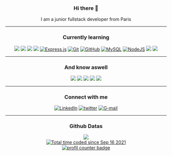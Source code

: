 <h3 align="center">Hi there 👋</h3>


<div align="center">I am a junior fullstack developer from Paris<br></div>

--- 

<h3 align="center">Currently learning</h3>
<div align="center"> <a href=https://developer.mozilla.org/fr/docs/Web/JavaScript><img src="https://img.shields.io/badge/javascript%20-%23323330.svg?&style=for-the-badge&logo=javascript&logoColor=%23F7DF1E"/></a> <a href=https://html5.org/><img src="https://img.shields.io/badge/html5%20-%23E34F26.svg?&style=for-the-badge&logo=html5&logoColor=white"/></a> <a href=https://www.w3.org/Style/CSS/Overview.fr.html><img src="https://img.shields.io/badge/css3%20-%231572B6.svg?&style=for-the-badge&logo=css3&logoColor=white"/></a> <a href=https://reactjs.org/><img src="https://img.shields.io/badge/react%20-%2320232a.svg?&style=for-the-badge&logo=react&logoColor=%2361DAFB"/></a> <a href=https://expressjs.com/fr/><img alt="Express.js" src="https://img.shields.io/badge/express.js-%23404d59.svg?style=for-the-badge&logo=express&logoColor=%2361DAFB"/></a> <a href=https://git-scm.com/><img alt="Git" src="https://img.shields.io/badge/git-%23F05033.svg?style=for-the-badge&logo=git&logoColor=white"/></a> 
<a href=https://github.com><img alt="GitHub" src="https://img.shields.io/badge/github-%23121011.svg?style=for-the-badge&logo=github&logoColor=white"/></a> <a href=https://www.mysql.com/><img alt="MySQL" src="https://img.shields.io/badge/mysql-%2300f.svg?style=for-the-badge&logo=mysql&logoColor=white"/></a> <a href=https://nodejs.org/en/><img alt="NodeJS" src="https://img.shields.io/badge/node.js-6DA55F?style=for-the-badge&logo=node.js&logoColor=white"/></a> <img src="https://img.shields.io/badge/Postman-FF6C37?style=for-the-badge&logo=postman&logoColor=white"/> <img src="https://img.shields.io/badge/NPM-%23000000.svg?style=for-the-badge&logo=npm&logoColor=white" />
</div>

--- 

<h3 align="center">And know aswell</h3>
<div align="center"> <img src="https://img.shields.io/badge/jira-%230A0FFF.svg?style=for-the-badge&logo=jira&logoColor=white" /> <img src="https://img.shields.io/badge/Trello-%23026AA7.svg?style=for-the-badge&logo=Trello&logoColor=white" /> <img src="https://img.shields.io/badge/adobephotoshop-%2331A8FF.svg?style=for-the-badge&logo=adobephotoshop&logoColor=white" /> <img src="https://img.shields.io/badge/Adobe%20Lightroom-31A8FF.svg?style=for-the-badge&logo=Adobe%20Lightroom&logoColor=white" /> <img src="https://img.shields.io/badge/WordPress-%23117AC9.svg?style=for-the-badge&logo=WordPress&logoColor=white" />
</div>
  
--- 

<h3 align="center">Connect with me</h3>
<div align="center"> <a href="https://www.linkedin.com/in/sophielepert/"><img src="https://img.shields.io/badge/linkedin-%230077B5.svg?&style=for-the-badge&logo=linkedin&logoColor=white" alt="LinkedIn"/></a> <a href="https://twitter.com/lepertsophie"><img src="https://img.shields.io/badge/twitter-%231DA1F2.svg?&style=for-the-badge&logo=twitter&logoColor=white" alt="twitter"/></a> <a href="mailto:sophie.lepert@gmail.com" target="_blank"><img alt="G-mail" src="https://img.shields.io/badge/-Gmail-c14438?style=for-the-badge&logo=Gmail&logoColor=white" /></a> 
</div>

--- 

<h3 align="center">Github Datas</h3>
<div align="center"><img src="https://github-readme-stats.vercel.app/api/?username=sophielepert&theme=cobalt&hide_border=true" /></div> 
<div align="center"><a href="https://wakatime.com/@72abf1b5-924c-414a-ab32-23bdb2918174"><img src="https://wakatime.com/badge/user/72abf1b5-924c-414a-ab32-23bdb2918174.svg" alt="Total time coded since Sep 16 2021" /></a</div>
<div align="center"><img src="https://komarev.com/ghpvc/?username=sophielepert" alt="profil counter badge" /></div>
